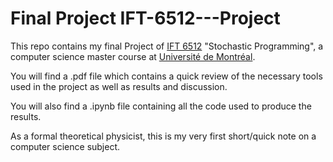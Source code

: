 # Final Project IFT-6512---Project

This repo contains my final Project of [IFT 6512](https://admission.umontreal.ca/cours-et-horaires/cours/ift-6512/) "Stochastic Programming", a computer science master course at [Université de Montréal](https://www.umontreal.ca/).

You will find a .pdf file which contains a quick review of the necessary tools used in the project as well as results and discussion.

You will also find a .ipynb file containing all the code used to produce the results.

As a formal theoretical physicist, this is my very first short/quick note on a computer science subject.
